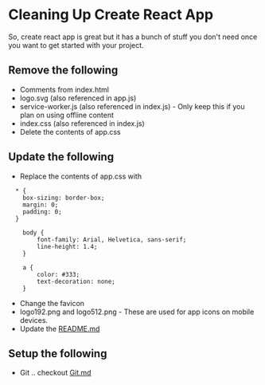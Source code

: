 # Cleaning Up Create React App

So, create react app is great but it has a bunch of stuff you don't need once you want to get started with your project.

## Remove the following

- Comments from index.html
- logo.svg (also referenced in app.js)
- service-worker.js (also referenced in index.js) - Only keep this if you plan on using offline content
- index.css (also referenced in index.js)
- Delete the contents of app.css

## Update the following

- Replace the contents of app.css with

```
  * {
    box-sizing: border-box;
    margin: 0;
    padding: 0;
  }

    body {
        font-family: Arial, Helvetica, sans-serif;
        line-height: 1.4;
    }

    a {
        color: #333;
        text-decoration: none;
    }
```

- Change the favicon
- logo192.png and logo512.png - These are used for app icons on mobile devices.
- Update the [README.md](/README.md)

## Setup the following

- Git .. checkout [Git.md](./Git.md)
